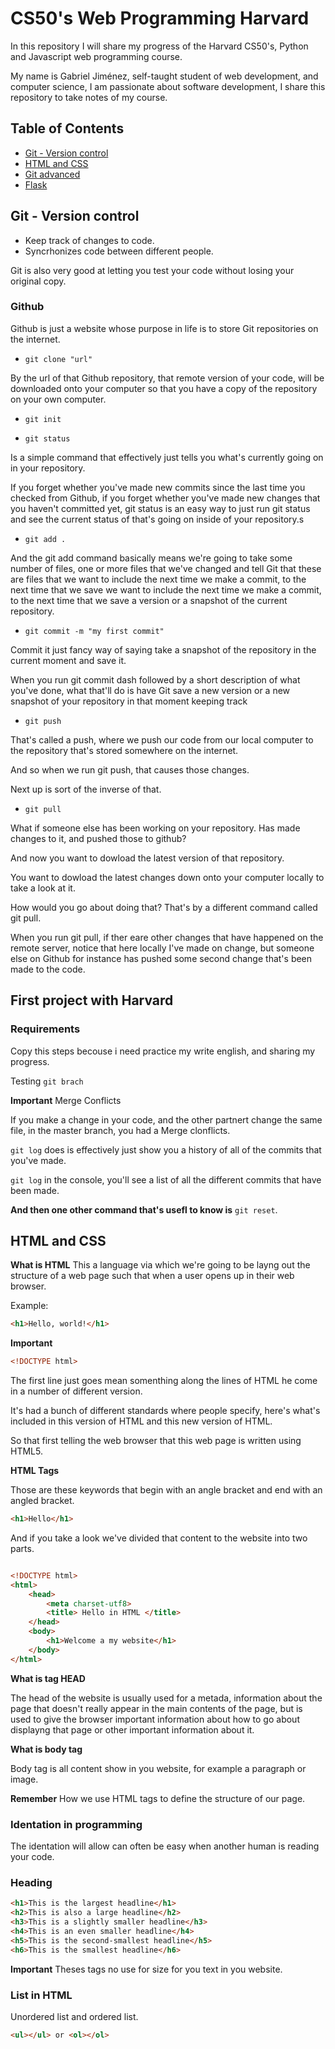 ﻿# CS50's Web Programming Harvard

In this repository I will share my progress of the Harvard CS50's, Python and Javascript web programming course.

My name is Gabriel Jiménez, self-taught student of web development, and computer science, I am passionate about software development, I share this repository to take notes of my course.

## Table of Contents

- [Git - Version control](#git-version-control)
- [HTML and CSS](#html-and-css)
- [Git advanced](#git-advanced)
- [Flask](#flask)

## Git - Version control

- Keep track of changes to code.
- Syncrhonizes code between different people.

Git is also very good at letting you test your code without losing your original copy.

### Github

Github is just a website whose purpose in life is to store Git repositories on the internet.

- `git clone "url"`

By the url of that Github repository, that remote version of your code, will be downloaded onto your computer so that you have a copy of the repository on your own computer.

- `git init` 

- `git status`

Is a simple command that effectively just tells you what's currently going on in your repository.

If you forget whether you've made new commits since the last time you checked from Github, if you forget whether you've made new changes that you haven't committed yet, git status is an easy way to just run git status and see the current status of that's going on inside of your repository.s

- `git add .`

And the git add command basically means we're going to take some number of files, one or more files that we've changed and tell Git that these are files that we want to include the next time we make a commit, to the next time that we save we want to include the next time we make a commit, to the next time that we save a version or a snapshot of the current repository.

- `git commit -m "my first commit"`

Commit it just fancy way of saying take a snapshot of the repository in the current moment and save it.

When you run git commit dash followed by a short description of what you've done, what that'll do is have Git save a new version or a new snapshot of your repository in that moment keeping track

- `git push`

That's called a push, where we push our code from our local computer to the repository that's stored somewhere on the internet. 

And so when we run git push, that causes those changes.

Next up is sort of the inverse of that.

- `git pull`

What if someone else has been working on your repository. Has made changes to it, and pushed those to github?

And now you want to dowload the latest version of that repository.

You want to dowload the latest changes down onto your computer locally to take a look at it.

How would you go about doing that? That's by a different command called git pull.

When you run git pull, if ther eare other changes that have happened on the remote server, notice that here locally I've made on change, but someone else on Github for instance has pushed some second change that's been made to the code. 

## First project with Harvard

### Requirements 

Copy this steps becouse i need practice my write english, and sharing my progress.

Testing `git brach`

**Important** Merge Conflicts

If you make a change in your code, and the other partnert change the same file, in the master branch, you had a Merge clonflicts.  

`git log` does is effectively just show you a history of all of the commits that you've made.

`git log` in the console, you'll see a list of all the different commits that have been made.

**And then one other command that's usefl to know is** `git reset`.

## HTML and CSS 

**What is HTML** This a language via which we're going to be layng out the structure of a web page such that when a user opens up in their web browser.

Example: 

```html
<h1>Hello, world!</h1>
```

**Important** 

```html
<!DOCTYPE html>
```

The first line just goes mean somenthing along the lines of HTML he come in a number of different version.

It's had a bunch of different standards where people specify, here's what's included in this version of HTML and this new version of HTML.

So that first telling the web browser that this web page is written using HTML5.

**HTML Tags**

Those are these keywords that begin with an angle bracket and end with an angled bracket.

```html
<h1>Hello</h1>
```

And if you take a look we've divided that content to the website into two parts.

```html

<!DOCTYPE html>
<html>
    <head>
        <meta charset-utf8>
        <title> Hello in HTML </title>
    </head>
    <body>
        <h1>Welcome a my website</h1>
    </body>
</html>
```

**What is tag HEAD**

The head of the website is usually used for a metada, information about the page that doesn't really appear in the main contents of the page, but is used to give the browser important information about how to go about displayng that page or other important information about it.


**What is body tag**

Body tag is all content show in you website, for example a paragraph or image.


**Remember** How we use HTML tags to define the structure of our page.

### Identation in programming

The identation will allow can often be easy when another human is reading your code.

### Heading 

```html
<h1>This is the largest headline</h1>
<h2>This is also a large headline</h2>
<h3>This is a slightly smaller headline</h3>
<h4>This is an even smaller headline</h4>
<h5>This is the second-smallest headline</h5>
<h6>This is the smallest headline</h6>
```

**Important** Theses tags no use for size for you text in you website.

### List in HTML

Unordered list and ordered list.

```html
<ul></ul> or <ol></ol>
```




